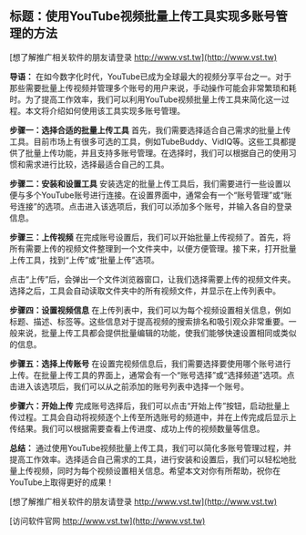 ## **标题：使用YouTube视频批量上传工具实现多账号管理的方法**

[想了解推广相关软件的朋友请登录 http://www.vst.tw](http://www.vst.tw)

**导语：**
在如今数字化时代，YouTube已成为全球最大的视频分享平台之一。对于那些需要批量上传视频并管理多个账号的用户来说，手动操作可能会非常繁琐和耗时。为了提高工作效率，我们可以利用YouTube视频批量上传工具来简化这一过程。本文将介绍如何使用该工具实现多账号管理。

**步骤一：选择合适的批量上传工具**
首先，我们需要选择适合自己需求的批量上传工具。目前市场上有很多可选的工具，例如TubeBuddy、VidIQ等。这些工具都提供了批量上传功能，并且支持多账号管理。在选择时，我们可以根据自己的使用习惯和需求进行比较，选择最适合自己的工具。

**步骤二：安装和设置工具**
安装选定的批量上传工具后，我们需要进行一些设置以便与多个YouTube账号进行连接。在设置界面中，通常会有一个“账号管理”或“账号连接”的选项。点击进入该选项后，我们可以添加多个账号，并输入各自的登录信息。

**步骤三：上传视频**
在完成账号设置后，我们可以开始批量上传视频了。首先，将所有需要上传的视频文件整理到一个文件夹中，以便方便管理。接下来，打开批量上传工具，找到“上传”或“批量上传”选项。

点击“上传”后，会弹出一个文件浏览器窗口，让我们选择需要上传的视频文件夹。选择之后，工具会自动读取文件夹中的所有视频文件，并显示在上传列表中。

**步骤四：设置视频信息**
在上传列表中，我们可以为每个视频设置相关信息，例如标题、描述、标签等。这些信息对于提高视频的搜索排名和吸引观众非常重要。一般来说，批量上传工具都会提供批量编辑的功能，使我们能够快速设置相同或类似的信息。

**步骤五：选择上传账号**
在设置完视频信息后，我们需要选择要使用哪个账号进行上传。在批量上传工具的界面上，通常会有一个“账号选择”或“选择频道”选项。点击进入该选项后，我们可以从之前添加的账号列表中选择一个账号。

**步骤六：开始上传**
完成账号选择后，我们可以点击“开始上传”按钮，启动批量上传过程。工具会自动将视频逐个上传至所选账号的频道中，并在上传完成后显示上传结果。我们可以根据需要查看上传进度、成功上传的视频数量等信息。

**总结：**
通过使用YouTube视频批量上传工具，我们可以简化多账号管理过程，并提高工作效率。选择适合自己需求的工具，进行安装和设置后，我们可以轻松地批量上传视频，同时为每个视频设置相关信息。希望本文对你有所帮助，祝你在YouTube上取得更好的成果！

[想了解推广相关软件的朋友请登录 http://www.vst.tw](http://www.vst.tw)


[访问软件官网 http://www.vst.tw](http://www.vst.tw)
